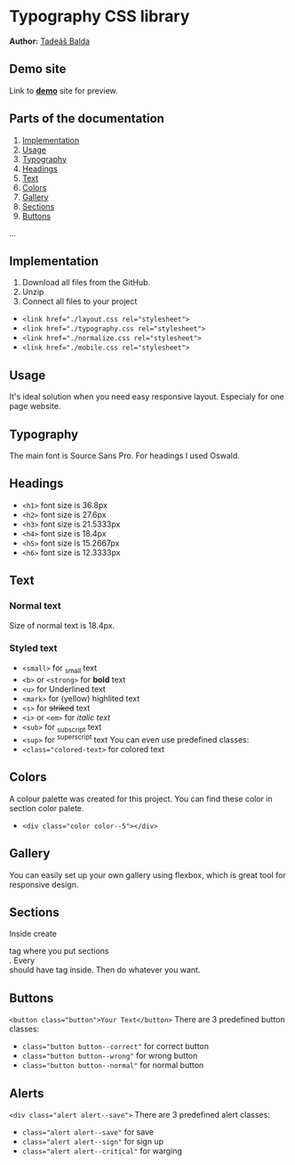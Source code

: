 # Typography CSS library
**Author:** [Tadeáš Balda](https://github.com/tadeasbalda)
## Demo site
Link to **[demo](https://pslib-cz.github.io/2022l4web-css-typographic-library-tadeasbalda/)** site for preview.
## Parts of the documentation
1. [Implementation](https://github.com/pslib-cz/2022l4web-css-typographic-library-tadeasbalda#Implementation)
2. [Usage](https://github.com/pslib-cz/2022l4web-css-typographic-library-tadeasbalda#Usage)
3. [Typography](https://github.com/pslib-cz/2022l4web-css-typographic-library-tadeasbalda#Typography)
4. [Headings](https://github.com/pslib-cz/2022l4web-css-typographic-library-tadeasbalda#Headings)
5. [Text](https://github.com/pslib-cz/2022l4web-css-typographic-library-tadeasbalda#Text)
6. [Colors](https://github.com/pslib-cz/2022l4web-css-typographic-library-tadeasbalda#Colors)
7. [Gallery](https://github.com/pslib-cz/2022l4web-css-typographic-library-tadeasbalda#Gallery)
8. [Sections](https://github.com/pslib-cz/2022l4web-css-typographic-library-tadeasbalda#Sections)
9. [Buttons](https://github.com/pslib-cz/2022l4web-css-typographic-library-tadeasbalda#Buttons)



...
## Implementation
1) Download all files from the GitHub.
2) Unzip 
3) Connect all  files to your project

* ```<link href="./layout.css rel="stylesheet">```
* ```<link href="./typography.css rel="stylesheet">```
* ```<link href="./normalize.css rel="stylesheet">```
* ```<link href="./mobile.css rel="stylesheet">```

## Usage
It's ideal solution when you need easy responsive layout. Especialy for one page website.
## Typography
The main font is Source Sans Pro. For headings I used Oswald.
## Headings
* ```<h1>``` font size is 36.8px
* ```<h2>``` font size is 27.6px
* ```<h3>``` font size is 21.5333px
* ```<h4>``` font size is 18.4px
* ```<h5>``` font size is 15.2667px
* ```<h6>``` font size is 12.3333px
## Text
### Normal text
Size of normal text  is 18.4px.
### Styled text
* ```<small>``` for <sub>small</sub> text
* ```<b>``` or ```<strong>``` for **bold** text 
* ```<u>``` for Underlined text
* ```<mark>``` for (yellow) highlited text
* ```<s>``` for ~~striked~~ text
* ```<i>``` or ```<em>``` for *italic text*
* ```<sub>``` for <sub>subscript</sub> text
* ```<sup>``` for <sup>superscript</sup> text
You can even use predefined classes:
* ```<class="colored-text>``` for colored text
## Colors
A colour palette was created for this project. You can find these color in section color palete. 
* ```<div class="color color--5"></div>```

## Gallery
You can easily set up your own gallery using flexbox, which is great tool for responsive design.
## Sections
Inside <body> create <main> tag where you put sections <section>. Every <section> should have <h>tag inside. Then do whatever you want.
## Buttons
```<button class="button">Your Text</button>```
There are 3 predefined button classes:
* ```class="button button--correct"``` for correct button
* ```class="button button--wrong"``` for wrong button
* ```class="button button--normal"``` for normal button
## Alerts
```<div class="alert alert--save">```
There are 3 predefined alert classes:
* ```class="alert alert--save"``` for save
* ```class="alert alert--sign"``` for sign up
* ```class="alert alert--critical"``` for warging
